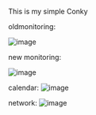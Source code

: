 This is my simple Conky

oldmonitoring:

![image](https://user-images.githubusercontent.com/36704519/202018820-458fefad-61e9-4e1a-866c-66c0deeb4041.png)

new monitoring:

![image](https://user-images.githubusercontent.com/36704519/219873796-53f7f387-c939-4297-b1d0-f5d5495efedb.png)


calendar:
![image](https://user-images.githubusercontent.com/36704519/219874038-b965a784-b84e-4cc8-ace9-2376b810858d.png)

network:
![image](https://user-images.githubusercontent.com/36704519/219874008-be5179b0-2083-4b6e-a20f-74378c6cbf50.png)
